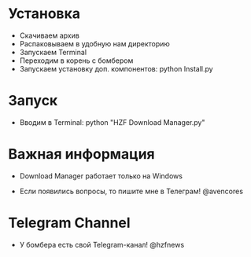 # Установка
* Скачиваем архив
* Распаковываем в удобную нам директорию
* Запускаем Terminal
* Переходим в корень с бомбером
* Запускаем установку доп. компонентов: python Install.py

# Запуск
* Вводим в Terminal: python "HZF Download Manager.py"

# Важная информация
* Download Manager работает только на Windows

* Если появились вопросы, то пишите мне в Телеграм! @avencores

# Telegram Channel
* У бомбера есть свой Telegram-канал! @hzfnews
